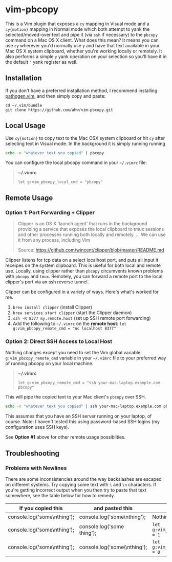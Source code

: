 vim-pbcopy
==========
This is a Vim plugin that exposes a `cy` mapping in Visual mode and a
`cy{motion}` mapping in Normal mode which both attempt to yank the
selected/moved-over text and pipe it (via `ssh` if necessary) to the
`pbcopy` command on a Mac OS X client. What does this mean? It means you can
use `cy` wherever you'd normally use `y` and have that text available in
your Mac OS X system clipboard, whether you're working locally or remotely.
It also performs a simple `y` yank operation on your selection so you'll
have it in the default `"` yank register as well.

Installation
------------
If you don't have a preferred installation method, I recommend
installing [pathogen.vim](https://github.com/tpope/vim-pathogen), and
then simply copy and paste:

    cd ~/.vim/bundle
    git clone https://github.com/ahw/vim-pbcopy.git


Local Usage
-----------
Use `cy{motion}` to copy text to the Mac OSX system clipboard or hit `cy`
after selecting text in Visual mode. In the background it is simply running
running

```sh
echo -n "whatever text you copied" | pbcopy
```

You can configure the local pbcopy command in your `~/.vimrc` file:

> **~/.vimrc**
>
> ```vim
> let g:vim_pbcopy_local_cmd = "pbcopy"
> ```


Remote Usage
------------
### Option 1: Port Forwarding + Clipper

> Clipper is an OS X 'launch agent' that runs in the background providing a
> service that exposes the local clipboard to tmux sessions and other
> processes running both locally and remotely. ... We can use it from any
> process, including Vim
>
> Source: https://github.com/wincent/clipper/blob/master/README.md

Clipper listens for tcp data on a select localhost port, and puts all
input it receipes on the system clipboard. This is useful for both local and
remote use. Locally, using clipper rather than `pbcopy` circumvents known
problems with `pbcopy` and `tmux`. Remotely, you can forward a remote port
to the local clipper's port via an ssh reverse tunnel.

Clipper can be configured in a variety of ways. Here's what's worked for me.

1. `brew install clipper` (install Clipper)
2. `brew services start clipper` (start the Clipper daemon)
3. `ssh -R 8377 my.remote.host` (set up SSH remote port forwarding)
4. Add the following to `~/.vimrc` on the **remote host**: `let g:vim_pbcopy_remote_cmd = "nc localhost 8377"`

### Option 2: Direct SSH Access to Local Host
Nothing changes except you need to set the Vim global variable
`g:vim_pbcopy_remote_cmd` variable in your `~/.vimrc` file to your preferred
way of running pbcopy on your local machine.

> **~/.vimrc**
>
> ```vim
> let g:vim_pbcopy_remote_cmd = "ssh your-mac-laptop.example.com pbcopy"
> ```

This will pipe the copied text to your Mac client's `pbcopy` over SSH.

```sh
echo -n "whatever text you copied" | ssh your-mac-laptop.example.com pbcopy
```

This assumes that you have an SSH server running on your laptop, of course.
Note: I haven't tested this using password-based SSH logins (my
configuration uses SSH keys).

See **Option #1** above for other remote usage possiblities.

Troubleshooting
---------------

### Problems with Newlines
There are some inconsistencies around the way backslashes are escaped on
different systems. Try copying some text with `\` and `\n` characters. If
you're getting incorrect output when you then try to paste that text somewhere,
see the table below for how to remedy.


If you copied this          | and pasted this               | add this to ~/.vimrc
---                         | ---                           | ---
console.log('some\nthing'); | console.log('some\nthing');   | Nothing! It Just Works&trade;
console.log('some\nthing'); | console.log('some<br>thing'); | `let g:vim_pbcopy_escape_backslashes = 1`
console.log('some\nthing'); | console.log('some\\\nthing'); | `let g:vim_pbcopy_escape_backslashes = 0`
